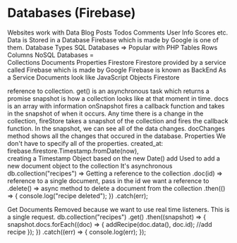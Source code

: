 # Databases (Firebase)
Websites work with Data
  Blog Posts
  Todos
  Comments
  User Info
  Scores 
  etc. 
Data is Stored in a Database
  Firebase which is made by Google is one of them.
Database Types
  SQL Databases => Popular with PHP
    Tables
    Rows
    Columns 
  NoSQL Databases =  
    Collections
    Documents
    Properties 
  Firestore
    Firestore provided by a service called Firebase which is made by Google
    Firebase is known as BackEnd As a Service
    Documents look like JavaScript Objects
    Firestore 



reference to collection. 
get() is an asynchronous task which returns a promise
snapshot is how a collection looks like at that moment in time. 
  docs is an array with information
onSnapshot 
  fires a callback function and takes in the snapshot of when it occurs. 
  Any time there is a change in the collection, fireStore takes a snapshot of the collection and fires the callback function. 
  In the snapshot, we can see all of the data changes.  docChanges method shows all the changes that occured in the database.
Properties
  We don't have to specify all of the properties.
created_at: firebase.firestore.Timestamp.fromDate(now),   
  creating a Timestamp Object based on the new Date()
add
  Used to add a new document object to the collection
  It's asynchronous 
db.collection("recipes")   => Getting a reference to the collection
  .doc(id)    => reference to a single document, pass in the id we want a reference to
  .delete()   => async method to delete a document from the collection
  .then(() => { 
    console.log("recipe deleted");
  })
  .catch(err);

Get Documents    Removed because we want to use real time listeners. This is a single request. 
db.collection("recipes")
  .get()
  .then((snapshot) => {
    snapshot.docs.forEach((doc) => {
      addRecipe(doc.data(), doc.id); //add recipe
    });
  })
  .catch((err) => {
    console.log(err);
  });
